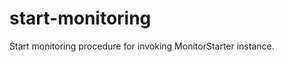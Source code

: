 start-monitoring
================

Start monitoring procedure for invoking MonitorStarter instance.
